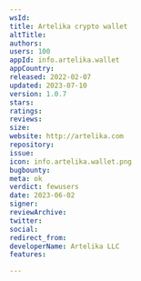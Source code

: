 ```yaml
---
wsId: 
title: Artelika crypto wallet
altTitle: 
authors: 
users: 100
appId: info.artelika.wallet
appCountry: 
released: 2022-02-07
updated: 2023-07-10
version: 1.0.7
stars: 
ratings: 
reviews: 
size: 
website: http://artelika.com
repository: 
issue: 
icon: info.artelika.wallet.png
bugbounty: 
meta: ok
verdict: fewusers
date: 2023-06-02
signer: 
reviewArchive: 
twitter: 
social: 
redirect_from: 
developerName: Artelika LLC
features: 

---
```


